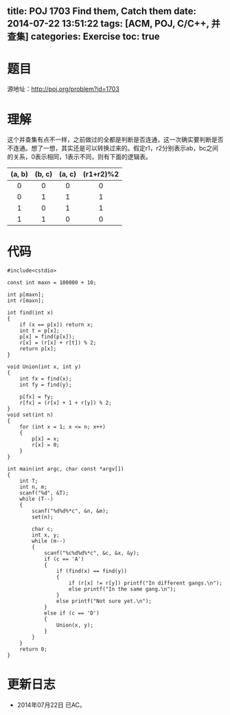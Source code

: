 title: POJ 1703 Find them, Catch them
date: 2014-07-22 13:51:22
tags: [ACM, POJ, C/C++, 并查集]
categories: Exercise
toc: true
---
# 题目
源地址：http://poj.org/problem?id=1703

# 理解
这个并查集有点不一样，之前做过的全都是判断是否连通，这一次确实要判断是否不连通。想了一想，其实还是可以转换过来的。假定r1，r2分别表示ab，bc之间的关系，0表示相同，1表示不同，则有下面的逻辑表。

|(a, b)| (b, c) | (a, c) | (r1+r2)%2|
| :-----: | :-----:  | :-----:  |:-----:|
|0	    |0       |0       |0         |
|0       |1       |1       |1         |
|1       |0       |1       |1         |     
|1       |1       |0       |0         |

<!-- more -->

# 代码
```
#include<cstdio>

const int maxn = 100000 + 10;

int p[maxn];
int r[maxn];

int find(int x)
{
    if (x == p[x]) return x;
    int t = p[x];
    p[x] = find(p[x]);
    r[x] = (r[x] + r[t]) % 2;
    return p[x];
}

void Union(int x, int y)
{
    int fx = find(x);
    int fy = find(y);

    p[fx] = fy;
    r[fx] = (r[x] + 1 + r[y]) % 2;
}
void set(int n)
{
    for (int x = 1; x <= n; x++)
    {
        p[x] = x;
        r[x] = 0;
    }
}

int main(int argc, char const *argv[])
{
    int T;
    int n, m;
    scanf("%d", &T);
    while (T--)
    {
        scanf("%d%d%*c", &n, &m);
        set(n);

        char c;
        int x, y;
        while (m--)
        {
            scanf("%c%d%d%*c", &c, &x, &y);
            if (c == 'A')
            {
                if (find(x) == find(y))
                {
                    if (r[x] != r[y]) printf("In different gangs.\n");
                    else printf("In the same gang.\n");
                }
                else printf("Not sure yet.\n");
            }
            else if (c == 'D')
            {
                Union(x, y);
            }
        }
    }
    return 0;
}
```

# 更新日志
- 2014年07月22日 已AC。